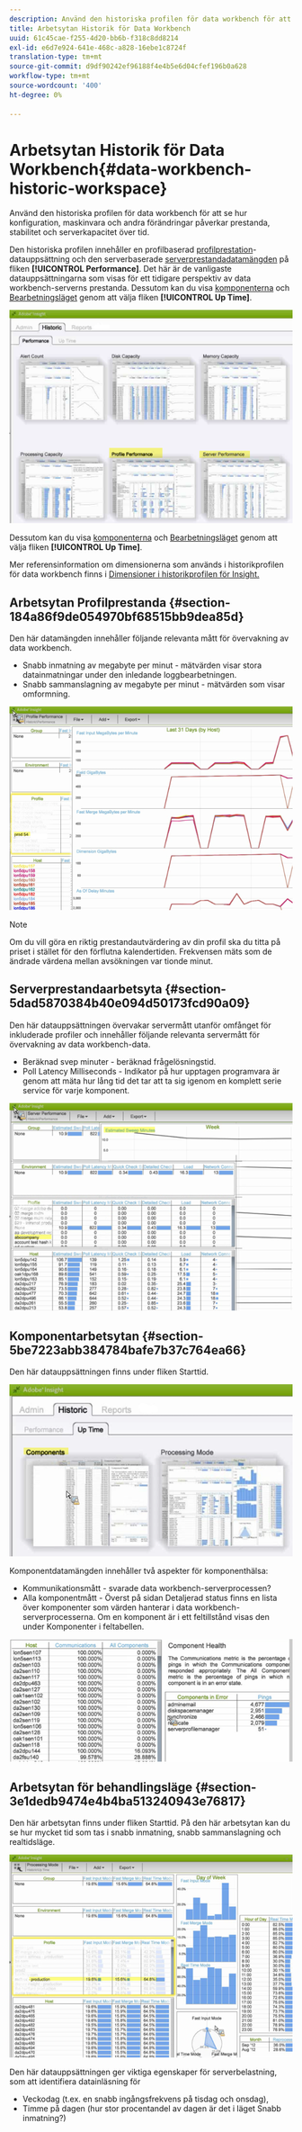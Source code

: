 ```yaml
---
description: Använd den historiska profilen för data workbench för att se hur konfiguration, maskinvara och andra förändringar påverkar prestanda, stabilitet och serverkapacitet över tid.
title: Arbetsytan Historik för Data Workbench
uuid: 61c45cae-f255-4d20-bb6b-f318c8dd8214
exl-id: e6d7e924-641e-468c-a828-16ebe1c8724f
translation-type: tm+mt
source-git-commit: d9df90242ef96188f4e4b5e6d04cfef196b0a628
workflow-type: tm+mt
source-wordcount: '400'
ht-degree: 0%

---
```


# Arbetsytan Historik för Data Workbench{#data-workbench-historic-workspace}

Använd den historiska profilen för data workbench för att se hur konfiguration, maskinvara och andra förändringar påverkar prestanda, stabilitet och serverkapacitet över tid.

Den historiska profilen innehåller en profilbaserad [profilprestation](../../../home/monitoring-installation/monitoring-profiles/monitoring-historical-using.md#section-184a86f9de054970bf68515bb9dea85d)-datauppsättning och den serverbaserade [serverprestandadatamängden](../../../home/monitoring-installation/monitoring-profiles/monitoring-historical-using.md#section-5dad5870384b40e094d50173fcd90a09) på fliken **[!UICONTROL Performance]**. Det här är de vanligaste datauppsättningarna som visas för ett tidigare perspektiv av data workbench-serverns prestanda. Dessutom kan du visa [komponenterna](../../../home/monitoring-installation/monitoring-profiles/monitoring-historical-using.md#section-5be7223abb384784bafe7b37c764ea66) och [Bearbetningsläget](../../../home/monitoring-installation/monitoring-profiles/monitoring-historical-using.md#section-5be7223abb384784bafe7b37c764ea66) genom att välja fliken **[!UICONTROL Up Time]**.

![](assets/Historic_Performance.png)

Dessutom kan du visa [komponenterna](../../../home/monitoring-installation/monitoring-profiles/monitoring-historical-using.md#section-5be7223abb384784bafe7b37c764ea66) och [Bearbetningsläget](../../../home/monitoring-installation/monitoring-profiles/monitoring-historical-using.md#section-5be7223abb384784bafe7b37c764ea66) genom att välja fliken **[!UICONTROL Up Time]**.

Mer referensinformation om dimensionerna som används i historikprofilen för data workbench finns i [Dimensioner i historikprofilen för Insight.](../../../home/monitoring-installation/monitoring-appendix/monitoring-historical.md#concept-a42837c9c9274f83ad5bc5a6720f02b0)

## Arbetsytan Profilprestanda {#section-184a86f9de054970bf68515bb9dea85d}

Den här datamängden innehåller följande relevanta mått för övervakning av data workbench.

* Snabb inmatning av megabyte per minut - mätvärden visar stora datainmatningar under den inledande loggbearbetningen.
* Snabb sammanslagning av megabyte per minut - mätvärden som visar omformning.

![](assets/Historic_Profile_Performance.png)

>[!NOTE]
>
>Om du vill göra en riktig prestandautvärdering av din profil ska du titta på priset i stället för den förflutna kalendertiden. Frekvensen mäts som de ändrade värdena mellan avsökningen var tionde minut.

## Serverprestandaarbetsyta {#section-5dad5870384b40e094d50173fcd90a09}

Den här datauppsättningen övervakar servermått utanför omfånget för inkluderade profiler och innehåller följande relevanta servermått för övervakning av data workbench-data.

* Beräknad svep minuter - beräknad frågelösningstid.
* Poll Latency Milliseconds - Indikator på hur upptagen programvara är genom att mäta hur lång tid det tar att ta sig igenom en komplett serie service för varje komponent.

![](assets/Historic_Server_Performance.png)

## Komponentarbetsytan {#section-5be7223abb384784bafe7b37c764ea66}

Den här datauppsättningen finns under fliken Starttid.

![](assets/Up_Time.png)

Komponentdatamängden innehåller två aspekter för komponenthälsa:

* Kommunikationsmått - svarade data workbench-serverprocessen?
* Alla komponentmått - Överst på sidan Detaljerad status finns en lista över komponenter som värden hanterar i data workbench-serverprocesserna. Om en komponent är i ett feltillstånd visas den under Komponenter i feltabellen.

![](assets/Up_Time_components.png)

## Arbetsytan för behandlingsläge {#section-3e1dedb9474e4b4ba513240943e76817}

Den här arbetsytan finns under fliken Starttid. På den här arbetsytan kan du se hur mycket tid som tas i snabb inmatning, snabb sammanslagning och realtidsläge.

![](assets/Up_Time_Processing_mode.png)

Den här datauppsättningen ger viktiga egenskaper för serverbelastning, som att identifiera datainläsning för

* Veckodag (t.ex. en snabb ingångsfrekvens på tisdag och onsdag),
* Timme på dagen (hur stor procentandel av dagen är det i läget Snabb inmatning?)

